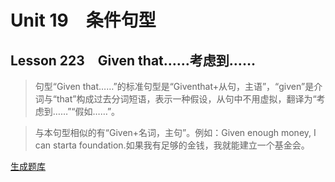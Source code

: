 ﻿ # Unit 19　条件句型
 ## Lesson 223　Given that……考虑到……
 
> 句型“Given that……”的标准句型是“Giventhat+从句，主语”，“given”是介词与“that”构成过去分词短语，表示一种假设，从句中不用虚拟，翻译为“考虑到……”“假如……”。

> 与本句型相似的有“Given+名词，主句”。例如：Given enough money, I can starta foundation.如果我有足够的金钱，我就能建立一个基金会。


 [生成题库](./sentence/f223.json)